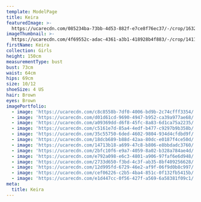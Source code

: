 ```yaml
---
template: ModelPage
title: Keira
featuredImage: >-
  https://ucarecdn.com/085234ba-73bb-4d53-882f-e7ce8f76ec37/-/crop/1632x1106/0,109/-/preview/
imageThumbnail: >-
  https://ucarecdn.com/4f69552c-adac-4361-a3b1-418928b4f883/-/crop/1411x2188/130,73/-/preview/
firstName: Keira
collection: Girls
height: 150cm
measurementType: bust
bust: 73cm
waist: 64cm
hips: 69cm
size: 10/12
shoeSize: 4 US
hair: Brown
eyes: Brown
imagePortfolio:
  - image: 'https://ucarecdn.com/c8c8558b-7df0-4006-bd9b-2c74cfff3354/'
  - image: 'https://ucarecdn.com/d01d61cd-9690-4947-b952-ca39a977ae68/'
  - image: 'https://ucarecdn.com/a09369dd-d6f8-45fc-8a83-6d1ca75a2235/'
  - image: 'https://ucarecdn.com/c5161e7d-85a4-4edf-b477-c9297b9b358b/'
  - image: 'https://ucarecdn.com/35c55750-6ded-4602-9804-934d4cfdbd9f/'
  - image: 'https://ucarecdn.com/18dcb689-b88d-42aa-80dc-e0187f4ce50d/'
  - image: 'https://ucarecdn.com/14713b18-a699-47c8-b806-e8bbdadc3760/'
  - image: 'https://ucarecdn.com/2bfc10f6-e9a7-4059-8a02-b328a784ae4d/'
  - image: 'https://ucarecdn.com/e792a098-e6c3-4801-a906-97faf6e6d948/'
  - image: 'https://ucarecdn.com/2733d650-f3bd-4c3f-ab35-8bf409256628/'
  - image: 'https://ucarecdn.com/12d995fd-6729-46e2-af9f-06f9d0b8c997/'
  - image: 'https://ucarecdn.com/cef06226-c2b5-4ba4-851c-0f132fb5415b/'
  - image: 'https://ucarecdn.com/e1d447cc-0f56-427f-a569-6a58381f09c1/'
meta:
  title: Keira
---
```



